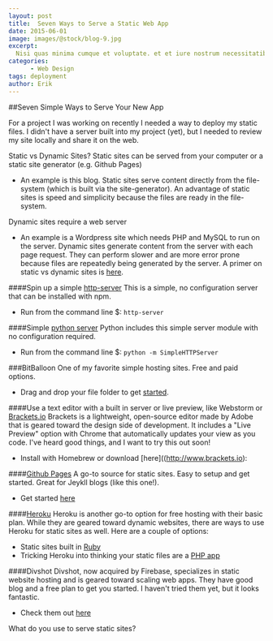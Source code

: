 ```yaml
---
layout: post
title:  Seven Ways to Serve a Static Web App
date: 2015-06-01
image: images/@stock/blog-9.jpg
excerpt:
  Nisi quas minima cumque et voluptate. et et iure nostrum necessitatibus et ipsam sed doloribus ab odio. voluptates velit et quaerat qui
categories:
      - Web Design
tags: deployment
author: Erik
---
```


##Seven Simple Ways to Serve Your New App

For a project I was working on recently I needed a way to deploy my static files. I didn't have a server built into my project (yet), but I needed to review my site locally and share it on the web.

Static vs Dynamic Sites?
Static sites can be served from your computer or a static site generator (e.g. Github Pages)
* An example is this blog.
Static sites serve content directly from the file-system (which is built via the site-generator).
An advantage of static sites is speed and simplicity because the files are ready in the file-system.

Dynamic sites require a web server
* An example is a Wordpress site which needs PHP and MySQL to run on the server.
Dynamic sites generate content from the server with each page request.
They can perform slower and are more error prone because files are repeatedly being generated by the server.
A primer on static vs dynamic sites is [here](http://nilclass.com/courses/what-is-a-static-website/#29).


####Spin up a simple [http-server](https://github.com/indexzero/http-server)
This is a simple, no configuration server that can be installed with npm.
*  Run from the command line $: ````http-server````  

####Simple [python server](http://www.pythonforbeginners.com/modules-in-python/how-to-use-simplehttpserver/)
Python includes this simple server module with no configuration required.
* Run from the command line $: ````python -m SimpleHTTPServer````

###BitBalloon
One of my favorite simple hosting sites. Free and paid options.  
* Drag and drop your file folder to get [started](http://BitBalloon.com).

####Use a text editor with a built in server or live preview, like Webstorm or [Brackets.io](http://www.brackets.io)
Brackets is a lightweight, open-source editor made by Adobe that is geared toward the design side of development. It includes a "Live Preview" option with Chrome that automatically updates your view as you code. I've heard good things, and I want to try this out soon!
* Install with Homebrew or download [here]((http://www.brackets.io):

####[Github Pages](https://pages.github.com/)
A go-to source for static sites. Easy to setup and get started. Great for Jeykll blogs (like this one!).
* Get started [here](https://pages.github.com/)

####[Heroku](http://www.heroku.com/)
Heroku is another go-to option for free hosting with their basic plan. While they are geared toward  dynamic websites, there are ways to use Heroku for static sites as well.
Here are a couple of options:
* Static sites built in [Ruby](https://devcenter.heroku.com/articles/static-sites-ruby)
* Tricking Heroku into thinking your static files are a [PHP app](https://gist.github.com/wh1tney/2ad13aa5fbdd83f6a489)

####Divshot
Divshot, now acquired by Firebase, specializes in static website hosting and is geared toward scaling web apps. They have good blog and a free plan to get you started.
I haven't tried them yet, but it looks fantastic.
* Check them out [here](https://divshot.com/)

What do you use to serve static sites?
